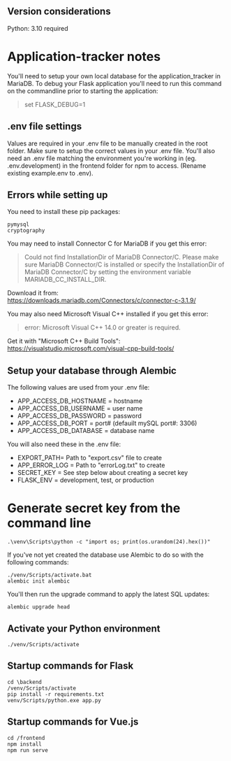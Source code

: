 ## Version considerations
Python: 3.10 required

# Application-tracker notes

You'll need to setup your own local database for the application_tracker in MariaDB.
To debug your Flask application you'll need to run this command on the commandline prior to starting the application:
> set FLASK_DEBUG=1


## .env file settings
Values are required in your .env file to be manually created in the root folder. Make sure to setup the correct values in your .env file. You'll also need an .env file matching the environment you're working in (eg. .env.development) in the frontend folder for npm to access. (Rename existing example.env to .env).

## Errors while setting up
You need to install these pip packages: 

    pymysql
    cryptography

You may need to install Connector C for MariaDB if you get this error:
> Could not find InstallationDir of MariaDB Connector/C. Please make sure MariaDB Connector/C is installed or specify the InstallationDir of MariaDB Connector/C by setting the environment variable MARIADB_CC_INSTALL_DIR.

Download it from:
https://downloads.mariadb.com/Connectors/c/connector-c-3.1.9/

You may also need Microsoft Visual C++ installed if you get this error:
> error: Microsoft Visual C++ 14.0 or greater is required. 

Get it with "Microsoft C++ Build Tools": https://visualstudio.microsoft.com/visual-cpp-build-tools/

## Setup your database through Alembic

The following values are used from your .env file:
* APP_ACCESS_DB_HOSTNAME = hostname
* APP_ACCESS_DB_USERNAME = user name
* APP_ACCESS_DB_PASSWORD = password
* APP_ACCESS_DB_PORT = port# (defauilt mySQL port#: 3306)
* APP_ACCESS_DB_DATABASE = database name

You will also need these in the .env file:
* EXPORT_PATH= Path to "export.csv" file to create
* APP_ERROR_LOG = Path to "errorLog.txt" to create
* SECRET_KEY = See step below about creating a secret key
* FLASK_ENV = development, test, or production

# Generate secret key from the command line
```
.\venv\Scripts\python -c "import os; print(os.urandom(24).hex())"
```

If you've not yet created the database use Alembic to do so with the following commands:
```
./venv/Scripts/activate.bat
alembic init alembic
```

You'll then run the upgrade command to apply the latest SQL updates:
```
alembic upgrade head
```

## Activate your Python environment ##
```
./venv/Scripts/activate
```

## Startup commands for Flask

```
cd \backend
/venv/Scripts/activate
pip install -r requirements.txt
venv/Scripts/python.exe app.py
```

## Startup commands for Vue.js
```
cd /frontend
npm install
npm run serve
```
